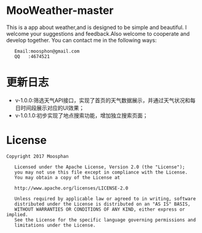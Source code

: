 # MooWeather-master
This is a app about weather,and is designed to be simple and beautiful.
I welcome your suggestions and feedback.Also welcome to cooperate and develop together.
You can contact me in the following ways:
```
   Email:moosphon@gmail.com
   QQ   :4674521
```
# 更新日志

- v-1.0.0:筛选天气API接口，实现了首页的天气数据展示，并通过天气状况和每日时间段展示对应的UI效果；
- v-1.0.1.0:初步实现了地点搜索功能，增加独立搜索页面；

# License
```
Copyright 2017 Moosphan

   Licensed under the Apache License, Version 2.0 (the "License");
   you may not use this file except in compliance with the License.
   You may obtain a copy of the License at

   http://www.apache.org/licenses/LICENSE-2.0

   Unless required by applicable law or agreed to in writing, software
   distributed under the License is distributed on an "AS IS" BASIS,
   WITHOUT WARRANTIES OR CONDITIONS OF ANY KIND, either express or implied.
   See the License for the specific language governing permissions and
   limitations under the License.
   
```
